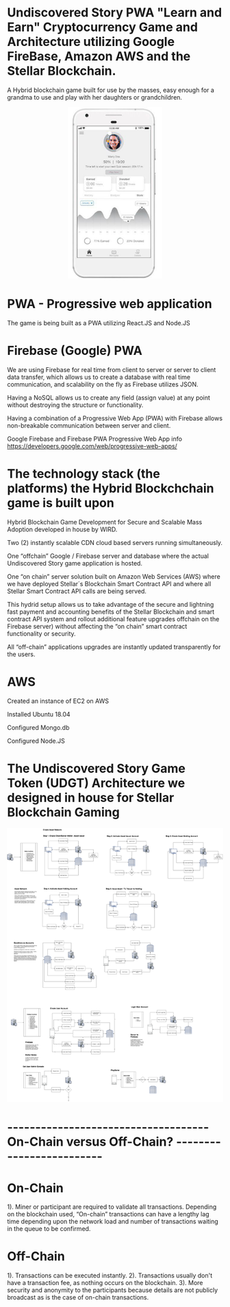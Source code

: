 
# Undiscovered Story PWA "Learn and Earn" Cryptocurrency Game and Architecture utilizing Google FireBase, Amazon AWS and the Stellar Blockchain.

A Hybrid blockchain game built for use by the masses, easy enough for a grandma to use and play with her daughters or grandchildren.  

<p align="center"><!-- <img src="https://cloud.githubusercontent.com/assets/124117/22330270/bb6b2728-e408-11e6-9488-d041b317e1e4.png" height="400px"/> -->

<!-- <img src="./images/img1.png" height="400px"/> -->

<img src="./images/img2.png" height="400px"/>


<br />

# PWA - Progressive web application

The game is being built as a PWA utilizing React.JS and Node.JS

# Firebase (Google) PWA 

We are using Firebase for real time from client to server or server to client data transfer, which allows us to create a database with real time communication, and scalability on the fly as Firebase utilizes JSON.

Having a NoSQL allows us to create any field (assign value) at any point without destroying the structure or functionality. 

Having a combination of a Progressive Web App (PWA) with Firebase allows non-breakable communication between server and client.

Google Firebase and Firebase PWA Progressive Web App info
https://developers.google.com/web/progressive-web-apps/



# The technology stack (the platforms) the Hybrid Blockchchain game is built upon

Hybrid Blockchain Game Development for Secure and Scalable Mass Adoption developed in house by WIRD. 

Two (2) instantly scalable CDN cloud based servers running simultaneously.

One “offchain” Google / Firebase server and database where the actual Undiscovered Story game application is hosted.

One “on chain” server solution built on Amazon Web Services (AWS) where we have deployed Stellar´s Blockchain Smart Contract API and where all Stellar Smart Contract API calls are being served.

This hydrid setup allows us to take advantage of the secure and lightning fast payment and accounting benefits of the Stellar Blockchain and smart contract API system and rollout additional feature upgrades offchain on the Firebase server) without affecting the “on chain” smart contract functionality or security.

All “off-chain” applications upgrades are instantly updated transparently for the users.

# AWS

Created an instance of EC2 on AWS

Installed Ubuntu 18.04

Configured Mongo.db

Configured Node.JS

# The Undiscovered Story Game Token (UDGT) Architecture we designed in house for Stellar Blockchain Gaming
<img src="./images/UDGTStellarGamegenesis.png" height="auto"/>


</p>

# ------------------------------------ On-Chain versus Off-Chain? -------------------------

# On-Chain

1).  Miner or participant are required to validate all transactions.  Depending on the blockchain used, “On-chain” transactions can have a lengthy lag time depending upon the network load and number of transactions waiting in the queue to be confirmed.

# Off-Chain

1). Transactions can be executed instantly.
2). Transactions usually don't have a transaction fee, as nothing occurs on the blockchain.
3).  More security and anonymity to the participants because details are not publicly broadcast as is the case of on-chain transactions.
